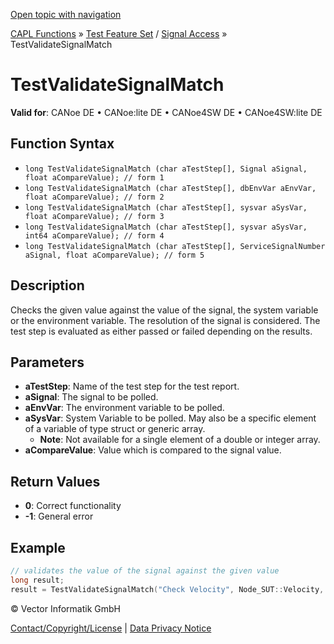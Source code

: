 [Open topic with navigation](../../../../../CANoeDEFamily.htm#Topics/CAPLFunctions/Test/Functions/CAPLfunctionTestValidateSignalMatch.md)

[CAPL Functions](../../CAPLfunctions.md) » [Test Feature Set](../CAPLfunctionsTFSOverview.md) / [Signal Access](../../SignalAccess/CAPLfunctionsSignalAccessOverview.md) » TestValidateSignalMatch

# TestValidateSignalMatch

**Valid for**: CANoe DE • CANoe:lite DE • CANoe4SW DE • CANoe4SW:lite DE

## Function Syntax

- `long TestValidateSignalMatch (char aTestStep[], Signal aSignal, float aCompareValue); // form 1`
- `long TestValidateSignalMatch (char aTestStep[], dbEnvVar aEnvVar, float aCompareValue); // form 2`
- `long TestValidateSignalMatch (char aTestStep[], sysvar aSysVar, float aCompareValue); // form 3`
- `long TestValidateSignalMatch (char aTestStep[], sysvar aSysVar, int64 aCompareValue); // form 4`
- `long TestValidateSignalMatch (char aTestStep[], ServiceSignalNumber aSignal, float aCompareValue); // form 5`

## Description

Checks the given value against the value of the signal, the system variable or the environment variable. The resolution of the signal is considered. The test step is evaluated as either passed or failed depending on the results.

## Parameters

- **aTestStep**: Name of the test step for the test report.
- **aSignal**: The signal to be polled.
- **aEnvVar**: The environment variable to be polled.
- **aSysVar**: System Variable to be polled. May also be a specific element of a variable of type struct or generic array.
  - **Note**: Not available for a single element of a double or integer array.
- **aCompareValue**: Value which is compared to the signal value.

## Return Values

- **0**: Correct functionality
- **-1**: General error

## Example

```c
// validates the value of the signal against the given value
long result;
result = TestValidateSignalMatch("Check Velocity", Node_SUT::Velocity, 80);
```

© Vector Informatik GmbH

[Contact/Copyright/License](../../../Shared/ContactCopyrightLicense.md) | [Data Privacy Notice](https://www.vector.com/int/en/company/get-info/privacy-policy/)

